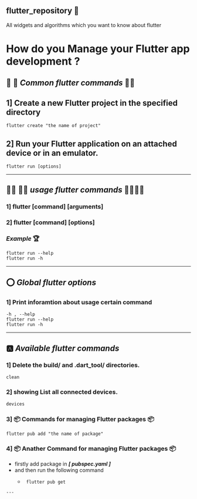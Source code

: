 ## flutter_repository 💚
All widgets and algorithms which you want to know about flutter 
# How do you Manage your Flutter app development ?

##   📝 📝 ***Common flutter commands*** 📝📝
## 1] Create a new Flutter project in the specified directory 
```shell
flutter create "the name of project"
```
## 2] Run your Flutter application on an attached device or in an emulator.
```
flutter run [options] 
``` 
----
##   👨‍🏫 👨‍🏫 ***usage flutter commands*** 👨‍🏫👨‍🏫
### 1] flutter **[command]** [arguments] 
### 2] flutter **[command]** [options]  
### ***Example*** :trophy:
```
flutter run --help
flutter run -h 
```
---
##   :o: ***Global flutter options*** 
### 1] Print inforamtion about usage certain command 
```
-h , --help
flutter run --help
flutter run -h
```
---
##   :a: ***Available flutter commands***  
### 1]  Delete the build/ and .dart_tool/ directories.
```
clean 
```
### 2] showing List all connected devices. 
```
devices
```
### 3] :package: Commands for managing Flutter packages :package:
```
flutter pub add "the name of package"
```
### 4] :package:  Anather Command for managing Flutter packages :package:
  - firstly add package in ***[ pubspec.yaml ]*** 
  - and then run the following command 
    - ```
       flutter pub get
 ``` 
---
